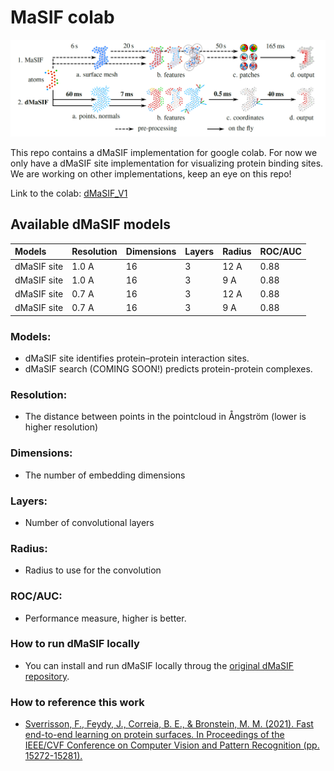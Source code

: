 # MaSIF colab
![Method overview](overview.PNG)

This repo contains a dMaSIF implementation for google colab.
For now we only have a dMaSIF site implementation for visualizing protein binding sites. We are working on other implementations, keep an eye on this repo!

Link to the colab: [dMaSIF_V1](https://colab.research.google.com/github/casperg92/MaSIF_colab/blob/main/dMaSIF_Colab_V1.ipynb)

## Available dMaSIF models

| Models | Resolution | Dimensions | Layers | Radius | ROC/AUC |
| :---------- | ----  | -- | - | ---- | ---- |
| dMaSIF site | 1.0 A | 16 | 3 | 12 A | 0.88 |
| dMaSIF site | 1.0 A | 16 | 3 | 9 A  | 0.88 |
| dMaSIF site | 0.7 A | 16 | 3 | 12 A | 0.88 |
| dMaSIF site | 0.7 A | 16 | 3 | 9 A  | 0.88 |

### Models:
- dMaSIF site identifies protein–protein interaction sites.
- dMaSIF search (COMING SOON!) predicts protein-protein complexes.

### Resolution:
- The distance between points in the pointcloud in Ångström (lower is higher resolution)

### Dimensions:
- The number of embedding dimensions

### Layers:
- Number of convolutional layers

### Radius:
- Radius to use for the convolution

### ROC/AUC:
- Performance measure, higher is better.

### How to run dMaSIF locally
- You can install and run dMaSIF locally throug the [original dMaSIF repository](https://github.com/FreyrS/dMaSIF).

### How to reference this work

- [Sverrisson, F., Feydy, J., Correia, B. E., & Bronstein, M. M. (2021). Fast end-to-end learning on protein surfaces. In Proceedings of the IEEE/CVF Conference on Computer Vision and Pattern Recognition (pp. 15272-15281).](http://dx.doi.org/10.1109/CVPR46437.2021.01502)
